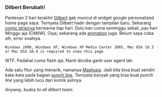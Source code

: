 ### Dilbert Berubah!

Pantesan 2 hari terakhir [Dilbert](http://dilbert.com) gak muncul di widget google personalized home page saya. Ternyata Dilbert hadir dengan tampilan baru. Sekarang [comic stripnya](http://dilbert.com/strips/) berwarna tiap hari. Dulu kan cuma seminggu sekali, pas hari Minggu aja (CMIIW). Oiya, sekarang ada [animation](http://dilbert.com/animation/) juga. Belum saya coba sih, error soalnya.

	Windows 2000, Windows XP, Windows XP Media Center 2005, Mac OSX 10.3 or Mac OSX 10.4 is required to view this page

WTF. Padahal cuma flash aja. Nanti dicoba ganti user agent lah.

Ada satu fitur yang menarik, namanya [Mashups](http://dilbert.com/mashups/punchline/). Jadi kita bisa buat sendiri kata-kata pada bagian [punch line](http://en.wikipedia.org/wiki/Punch_line). Ternyata banyak yang bisa buat _punch line_ yang lebih lucu dari komik aslinya.

_Anyway, kudos to all dilbert team._

<!-- {"time": "2008-04-19 08:43:07", "title": "Dilbert Berubah!"} -->
